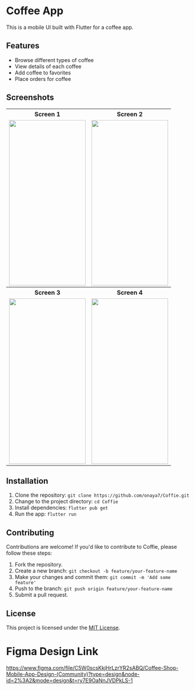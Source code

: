 # Coffee App

This is a mobile UI built with Flutter for a coffee app.

## Features

- Browse different types of coffee
- View details of each coffee
- Add coffee to favorites
- Place orders for coffee

## Screenshots

<table>
  <tr>
    <th>Screen 1</th>
    <th>Screen 2</th>
  </tr>
  <tr>
      <td><img src="https://github.com/onaya7/Coffie/assets/63925047/ad9f2344-8899-4423-a02a-d63740e6b85a" width=207 height=448></td>
              <td><img src="https://github.com/onaya7/Coffie/assets/63925047/a9d6248e-38aa-430f-b769-b7c945e549b5" width=207 height=448></td>

  </tr>
  <tr>
    <th>Screen 3</th>
    <th>Screen 4</th>
  </tr>
  <tr>
    <td><img src="https://github.com/onaya7/Coffie/assets/63925047/f0118eed-e709-4cb7-a713-f48de7aaed99" width=207 height=448></td>
    <td><img src="https://github.com/onaya7/Coffie/assets/63925047/fec286d1-31df-4feb-a8b7-42e9e5899a85" width=207 height=448></td>
  </tr>
</table>

## Installation

1. Clone the repository: `git clone https://github.com/onaya7/Coffie.git`
2. Change to the project directory: `cd Coffie`
3. Install dependencies: `flutter pub get`
4. Run the app: `flutter run`

## Contributing

Contributions are welcome! If you'd like to contribute to Coffie, please follow these steps:

1. Fork the repository.
2. Create a new branch: `git checkout -b feature/your-feature-name`
3. Make your changes and commit them: `git commit -m 'Add some feature'`
4. Push to the branch: `git push origin feature/your-feature-name`
5. Submit a pull request.

## License

This project is licensed under the [MIT License](https://github.com/onaya7/Coffie/blob/master/LICENSE.md).

# Figma Design Link

https://www.figma.com/file/C5W0scsKkjHrLzrYR2sABQ/Coffee-Shop-Mobile-App-Design-(Community)?type=design&node-id=2%3A2&mode=design&t=ry7E9OaNnJVDPkLS-1
